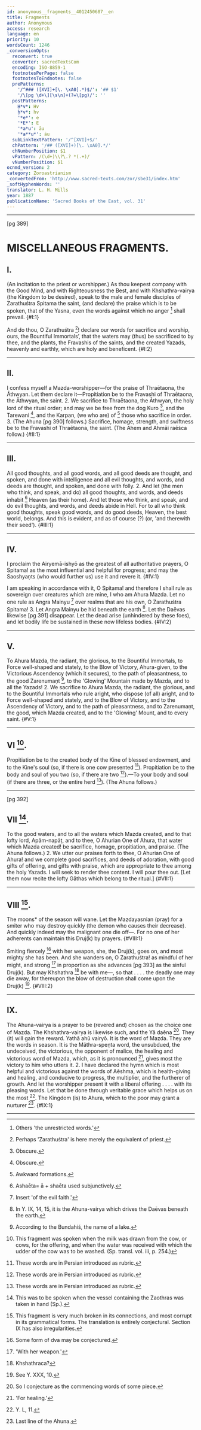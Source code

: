 ```yaml
---
id: anonymous__fragments__4012450687__en
title: Fragments
author: Anonymous
access: research
language: en
priority: 10
wordsCount: 1246
_conversionOpts:
  reconvert: true
  converter: sacredTextsCom
  encoding: ISO-8859-1
  footnotesPerPage: false
  footnotesToEndnotes: false
  prePatterns:
    '/^### ([XVI]+[\. \xA0].*)$/': '## $1'
    '/\[pg \d+\][\s\n]+(?=\[pg)/': ''
  postPatterns:
    Ḥ*v*: Hv
    ḥ*v*: hv
    '*e*': e
    '*E*': E
    '*a*u': āu
    '*a**u*': āu
  subLinkTextPattern: '/^[XVI]+$/'
  chPattern: '/## ([XVI]+)[\. \xA0].*/'
  chNumberPosition: $1
  vPattern: /(\d+)\\?\.? *(.+)/
  vNumberPosition: $1
ocnmd_version: 2
category: Zoroastrianism
_convertedFrom: 'http://www.sacred-texts.com/zor/sbe31/index.htm'
_softHyphenWords: ''
translator: L. H. Mills
year: 1887
publicationName: 'Sacred Books of the East, vol. 31'
---
```

* * *

[pg 389]

# MISCELLANEOUS FRAGMENTS.

## I.

(An incitation to the priest or worshipper.) As thou keepest company with the Good Mind, and with Righteousness the Best, and with Khshathra-vairya (the Kingdom to be desired), speak to the male and female disciples of Zarathuśtra Spitama the saint, (and declare) the praise which is to be spoken, that of the Yasna, even the words against which no anger [^1561] shall prevail. {#I:1}

And do thou, O Zarathuśtra [^1562]! declare our words for sacrifice and worship, ours, the Bountiful Immortals’, that the waters may (thus) be sacrificed to by thee, and the plants, the Fravashis of the saints, and the created Yazads, heavenly and earthly, which are holy and beneficent. {#I:2}

[^1561]: Others 'the unrestricted words.'

[^1562]: Perhaps 'Zarathuśtra' is here merely the equivalent of priest.

* * *

## II.

I confess myself a Mazda-worshipper—for the praise of Thraētaona, the Āthwyan. Let them declare it—Propitiation be to the Fravashi of Thraētaona, the Āthwyan, the saint. 2. We sacrifice to Thraētaona, the Āthwyan, the holy lord of the ritual order; and may we be free from the dog Kuro [^1563], and the Tarewani [^1563], and the Karpan, (we who are) of [^1564] those who sacrifice in order. 3. (The Ahuna [pg 390] follows.) Sacrifice, homage, strength, and swiftness be to the Fravashi of Thraētaona, the saint. (The Ahem and Ahmāi raēśca follow.) {#II:1}

[^1563]: Obscure.

[^1564]: Awkward formations.

* * *

## III.

All good thoughts, and all good words, and all good deeds are thought, and spoken, and done with intelligence and all evil thoughts, and words, and deeds are thought, and spoken, and done with folly. 2. And let (the men who think, and speak, and do) all good thoughts, and words, and deeds inhabit [^1565] Heaven (as their home). And let those who think, and speak, and do evil thoughts, and words, and deeds abide in Hell. For to all who think good thoughts, speak good words, and do good deeds, Heaven, the best world, belongs. And this is evident, and as of course (?) (or, 'and therewith their seed'). {#III:1}

[^1565]: Ashaēta= ā + shaēta used subjunctively.

* * *

## IV.

I proclaim the Airyemā-ishyō as the greatest of all authoritative prayers, O Spitama! as the most influential and helpful for progress; and may the Saoshyaṇts (who would further us) use it and revere it. {#IV:1}

I am speaking in accordance with it, O Spitama! and therefore I shall rule as sovereign over creatures which are mine, I who am Ahura Mazda. Let no one rule as Angra Mainyu [^1566] over realms that are his own, O Zarathuśtra Spitama! 3. Let Angra Mainyu be hid beneath the earth [^1567]. Let the Daēvas likewise [pg 391] disappear. Let the dead arise (unhindered by these foes), and let bodily life be sustained in these now lifeless bodies. {#IV:2}

[^1566]: Insert 'of the evil faith.'

[^1567]: In Y. IX, 14, 15, it is the Ahuna-vairya which drives the Daēvas beneath the earth.

* * *

## V.

To Ahura Mazda, the radiant, the glorious, to the Bountiful Immortals, to Force well-shaped and stately, to the Blow of Victory, Ahura-given, to the Victorious Ascendency (which it secures), to the path of pleasantness, to the good Zarenumaṇt [^1568], to the 'Glowing' Mountain made by Mazda, and to all the Yazads! 2. We sacrifice to Ahura Mazda, the radiant, the glorious, and to the Bountiful Immortals who rule aright, who dispose (of all) aright, and to Force well-shaped and stately, and to the Blow of Victory, and to the Ascendency of Victory, and to the path of pleasantness, and to Zarenumaṇt, the good, which Mazda created, and to the 'Glowing' Mount, and to every saint. {#V:1}

[^1568]: According to the Bundahiś, the name of a lake.

* * *

## VI [^1569].

Propitiation be to the created body of the Kine of blessed endowment, and to the Kine's soul (so, if there is one cow presented [^1570]). Propitiation be to the body and soul of you two (so, if there are two [^1570]).—To your body and soul (if there are three, or the entire herd [^1570]). (The Ahuna follows.)

[^1569]: This fragment was spoken when the milk was drawn from the cow, or cows, for the offering, and when the water was received with which the udder of the cow was to be washed. (Sp. transl. vol. iii, p. 254.)

[^1570]: These words are in Persian introduced as rubric.

* * *

[pg 392]

## VII [^1571].

To the good waters, and to all the waters which Mazda created, and to that lofty lord, Apãm-napāṭ, and to thee, O Ahurian One of Ahura, that water which Mazda created! be sacrifice, homage, propitiation, and praise. (The Ahuna follows.) 2. We utter our praises forth to thee, O Ahurian One of Ahura! and we complete good sacrifices, and deeds of adoration, with good gifts of offering, and gifts with praise, which are appropriate to thee among the holy Yazads. I will seek to render thee content. I will pour thee out. \[Let them now recite the lofty Gāthas which belong to the ritual.\] {#VII:1}

[^1571]: This was to be spoken when the vessel containing the Zaothras was taken in hand (Sp.).

* * *

## VIII [^1572].

The moons* of the season will wane. Let the Mazdayasnian (pray) for a smiter who may destroy quickly (the demon who causes their decrease). And quickly indeed may the malignant one die off—. For no one of her adherents can maintain this Druj(k) by prayers. {#VIII:1}

Smiting fiercely [^1573] with her weapon, she, the Druj(k), goes on, and most mighty she has been. And she wanders on, O Zarathuśtra! as mindful of her might, and strong [^1574] in proportion as she advances [pg 393] as the sinful Druj(k). But may Khshathra [^1575] be with me—, so that . . . . the deadly one may die away, for thereupon the blow of destruction shall come upon the Druj(k) [^1576]. {#VIII:2}

[^1572]: This fragment is very much broken in its connections, and most corrupt in its grammatical forms. The translation is entirely conjectural. Section IX has also irregularities.

[^1573]: Some form of dva may be conjectured.

[^1574]: 'With her weapon.'

[^1575]: Khshathraca?

[^1576]: See Y. XXX, 10.

* * *

## IX.

The Ahuna-vairya is a prayer to be (revered and) chosen as the choice one of Mazda. The Khshathra-vairya is likewise such, and the Yā daēna [^1577]. They (it) will gain the reward. Yathā ahū vairyō. It is the word of Mazda. They are the words in season. It is the Mãthra-speṇta word, the unsubdued, the undeceived, the victorious, the opponent of malice, the healing and victorious word of Mazda, which, as it is pronounced [^1578], gives most the victory to him who utters it. 2. I have declared the hymn which is most helpful and victorious against the words of Aēshma, which is health-giving and healing, and conducive to progress, the multiplier, and the furtherer of growth. And let the worshipper present it with a liberal offering . . . . with its pleasing words. Let that be done through veritable grace which helps us on the most [^1579]. The Kingdom (is) to Ahura, which to the poor may grant a nurturer [^1580]. {#IX:1}

[^1577]: So I conjecture as the commencing words of some piece.

[^1578]: 'For healing.'

[^1579]: Y. L, 11.

[^1580]: Last line of the Ahuna.

* * *
